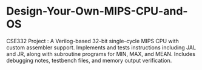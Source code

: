 # Design-Your-Own-MIPS-CPU-and-OS
CSE332 Project : A Verilog-based 32-bit single-cycle MIPS CPU with custom assembler support. Implements and tests instructions including JAL and JR, along with subroutine programs for MIN, MAX, and MEAN. Includes debugging notes, testbench files, and memory output verification.
